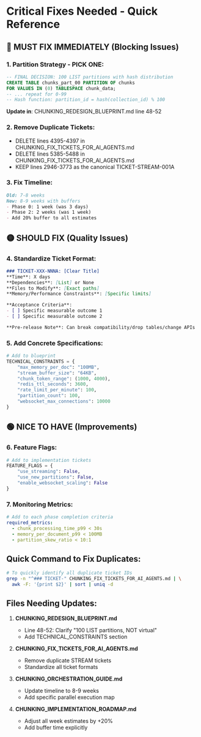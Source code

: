 # Critical Fixes Needed - Quick Reference

## 🔴 MUST FIX IMMEDIATELY (Blocking Issues)

### 1. Partition Strategy - PICK ONE:
```sql
-- FINAL DECISION: 100 LIST partitions with hash distribution
CREATE TABLE chunks_part_00 PARTITION OF chunks
FOR VALUES IN (0) TABLESPACE chunk_data;
-- ... repeat for 0-99
-- Hash function: partition_id = hash(collection_id) % 100
```
**Update in**: CHUNKING_REDESIGN_BLUEPRINT.md line 48-52

### 2. Remove Duplicate Tickets:
- DELETE lines 4395-4397 in CHUNKING_FIX_TICKETS_FOR_AI_AGENTS.md
- DELETE lines 5385-5488 in CHUNKING_FIX_TICKETS_FOR_AI_AGENTS.md  
- KEEP lines 2946-3773 as the canonical TICKET-STREAM-001A

### 3. Fix Timeline:
```markdown
Old: 7-8 weeks
New: 8-9 weeks with buffers
- Phase 0: 1 week (was 3 days)
- Phase 2: 2 weeks (was 1 week)  
- Add 20% buffer to all estimates
```

## 🟡 SHOULD FIX (Quality Issues)

### 4. Standardize Ticket Format:
```markdown
### TICKET-XXX-NNNA: [Clear Title]
**Time**: X days
**Dependencies**: [List] or None
**Files to Modify**: [Exact paths]
**Memory/Performance Constraints**: [Specific limits]

**Acceptance Criteria**:
- [ ] Specific measurable outcome 1
- [ ] Specific measurable outcome 2

**Pre-release Note**: Can break compatibility/drop tables/change APIs
```

### 5. Add Concrete Specifications:
```python
# Add to blueprint
TECHNICAL_CONSTRAINTS = {
    "max_memory_per_doc": "100MB",
    "stream_buffer_size": "64KB", 
    "chunk_token_range": (1000, 4000),
    "redis_ttl_seconds": 3600,
    "rate_limit_per_minute": 100,
    "partition_count": 100,
    "websocket_max_connections": 10000
}
```

## 🟢 NICE TO HAVE (Improvements)

### 6. Feature Flags:
```python
# Add to implementation tickets
FEATURE_FLAGS = {
    "use_streaming": False,
    "use_new_partitions": False,
    "enable_websocket_scaling": False
}
```

### 7. Monitoring Metrics:
```yaml
# Add to each phase completion criteria
required_metrics:
  - chunk_processing_time_p99 < 30s
  - memory_per_document_p99 < 100MB
  - partition_skew_ratio < 10:1
```

## Quick Command to Fix Duplicates:

```bash
# To quickly identify all duplicate ticket IDs
grep -n "^### TICKET-" CHUNKING_FIX_TICKETS_FOR_AI_AGENTS.md | \
  awk -F: '{print $2}' | sort | uniq -d
```

## Files Needing Updates:

1. **CHUNKING_REDESIGN_BLUEPRINT.md**
   - Line 48-52: Clarify "100 LIST partitions, NOT virtual"
   - Add TECHNICAL_CONSTRAINTS section

2. **CHUNKING_FIX_TICKETS_FOR_AI_AGENTS.md**  
   - Remove duplicate STREAM tickets
   - Standardize all ticket formats

3. **CHUNKING_ORCHESTRATION_GUIDE.md**
   - Update timeline to 8-9 weeks
   - Add specific parallel execution map

4. **CHUNKING_IMPLEMENTATION_ROADMAP.md**
   - Adjust all week estimates by +20%
   - Add buffer time explicitly